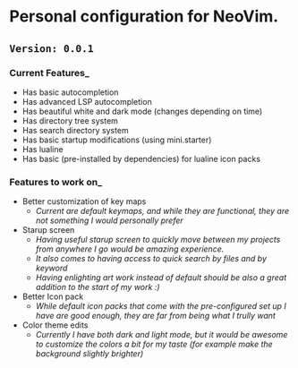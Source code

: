 # Personal configuration for NeoVim. <br>
`Version: 0.0.1`
---
### Current Features_ 
+ Has basic autocompletion
+ Has advanced LSP autocompletion
+ Has beautiful white and dark mode (changes depending on time)
+ Has directory tree system
+ Has search directory system
+ Has basic startup modifications (using mini.starter)
+ Has lualine
+ Has basic (pre-installed by dependencies) for lualine icon packs 

### Features to work on_
+ Better customization of key maps
  + _Current are default keymaps, and while they are functional, they are not something I would personally prefer_
+ Starup screen
  + _Having useful starup screen to quickly move between my projects from anywhere I go would be amazing experience._
  + _It also comes to having access to quick search by files and by keyword_
  + _Having enlighting art work instead of default should be also a great addition to the start of my work :)_
+ Better Icon pack
  + _While default icon packs that come with the pre-configured set up I have are good enough, they are far from being what I trully want_
+ Color theme edits
  + _Currently I have both dark and light mode, but it would be awesome to customize the colors a bit for my taste (for example make the background slightly brighter)_





